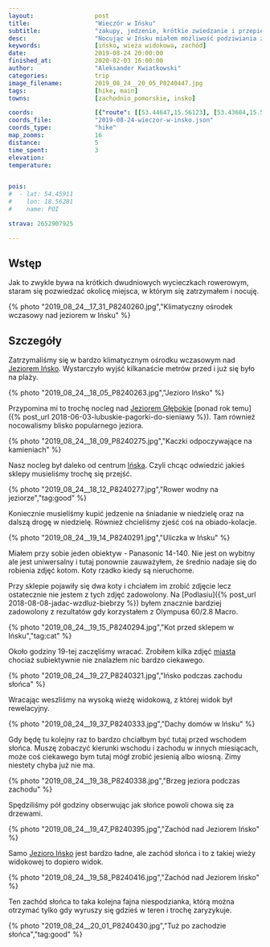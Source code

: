 ```yaml
---
layout:                 post
title:                  "Wieczór w Ińsku"
subtitle:               "zakupy, jedzenie, krótkie zwiedzanie i przepiękny zachód słońca z wieży widokowej"
desc:                   "Nocując w Ińsku miałem możliwość podziwiania zachodu słońca z wieży widokowej."
keywords:               [ińsko, wieża widokowa, zachód]
date:                   2019-08-24 20:00:00
finished_at:            2020-02-03 16:00:00
author:                 "Aleksander Kwiatkowski"
categories:             trip
image_filename:         2019_08_24__20_05_P8240447.jpg
tags:                   [hike, main]
towns:                  [zachodnio_pomorskie, insko]

coords:                 [{"route": [[53.44647,15.56123], [53.43604,15.54973]], "type": "hike"}]
coords_file:            "2019-08-24-wieczor-w-insko.json"
coords_type:            "hike"
map_zooms:              16
distance:               5
time_spent:             3
elevation:
temperature:


pois:
#  - lat: 54.45911
#    lon: 18.56281
#    name: POI

strava: 2652907925

---
```


[wiki-jezioro-insko]: https://pl.wikipedia.org/wiki/I%C5%84sko_(jezioro)
[wiki-jezioro-glebokie]: https://pl.wikipedia.org/wiki/Jezioro_G%C5%82%C4%99bokie_(Pojezierze_Lubuskie)
[wiki-insko]: https://pl.wikipedia.org/wiki/I%C5%84sko


## Wstęp

Jak to zwykle bywa na krótkich dwudniowych wycieczkach rowerowym, staram
się pozwiedzać okolicę miejsca, w którym się zatrzymałem i nocuję.

{% photo "2019_08_24__17_31_P8240260.jpg","Klimatyczny ośrodek wczasowy nad jeziorem w Ińsku" %}

## Szczegóły

Zatrzymaliśmy się w bardzo klimatycznym ośrodku wczasowym nad
[Jeziorem Ińsko][wiki-jezioro-insko]. Wystarczyło wyjść
kilkanaście metrów przed i już się było na plaży.

{% photo "2019_08_24__18_05_P8240263.jpg","Jezioro Ińsko" %}

Przypomina mi to trochę nocleg nad [Jeziorem Głębokie][wiki-jezioro-glebokie]
[ponad rok temu]({% post_url 2018-06-03-lubuskie-pagorki-do-sieniawy %}).
Tam również nocowalismy blisko popularnego jeziora.

{% photo "2019_08_24__18_09_P8240275.jpg","Kaczki odpoczywające na kamieniach" %}

Nasz nocleg był daleko od centrum [Ińska][wiki-insko].
Czyli chcąc odwiedzić jakieś sklepy musieliśmy trochę się przejść.

{% photo "2019_08_24__18_12_P8240277.jpg","Rower wodny na jeziorze","tag:good" %}

Koniecznie musieliśmy kupić jedzenie na śniadanie w niedzielę oraz na dalszą drogę
w niedzielę. Również chcieliśmy zjeść coś na obiado-kolacje.

{% photo "2019_08_24__19_14_P8240291.jpg","Uliczka w Ińsku" %}

Miałem przy sobie jeden obiektyw - Panasonic 14-140. Nie jest on wybitny ale jest uniwersalny
i tutaj ponownie zauważyłem, że średnio nadaje się do robienia zdjęć kotom.
Koty rzadko kiedy są nieruchome.

Przy sklepie pojawiły się dwa koty i chciałem im zrobić zdjęcie lecz ostatecznie nie
jestem z tych zdjęć zadowolony. Na [Podlasiu]({% post_url 2018-08-08-jadac-wzdluz-biebrzy %})
byłem znacznie bardziej zadowolony z rezultatów gdy korzystałem z
Olympusa 60/2.8 Macro.

{% photo "2019_08_24__19_15_P8240294.jpg","Kot przed sklepem w Ińsku","tag:cat" %}

Około godziny 19-tej zaczęliśmy wracać. Zrobiłem kilka zdjęć [miasta][wiki-insko]
chociaż subiektywnie nie znalazłem nic bardzo ciekawego.

{% photo "2019_08_24__19_27_P8240321.jpg","Ińsko podczas zachodu słońca" %}

Wracając weszliśmy na wysoką wieżę widokową, z której widok był rewelacyjny.

{% photo "2019_08_24__19_37_P8240333.jpg","Dachy domów w Ińsku" %}

Gdy będę tu kolejny raz to bardzo chciałbym być tutaj przed wschodem słońca.
Muszę zobaczyć kierunki wschodu i zachodu w innych miesiącach, może coś
ciekawego bym tutaj mógł zrobić jesienią albo wiosną. Zimy niestety chyba już nie ma.

{% photo "2019_08_24__19_38_P8240338.jpg","Brzeg jeziora podczas zachodu" %}

Spędziliśmy pół godziny obserwując jak słońce powoli chowa się za
drzewami.

{% photo "2019_08_24__19_47_P8240395.jpg","Zachód nad Jeziorem Ińsko" %}

Samo [Jezioro Ińsko][wiki-jezioro-insko] jest bardzo ładne, ale zachód słońca
i to z takiej wieży widokowej to dopiero widok.

{% photo "2019_08_24__19_58_P8240416.jpg","Zachód nad Jeziorem Ińsko" %}

Ten zachód słońca to taka kolejna fajna niespodzianka,
którą można otrzymać tylko gdy wyruszy się gdzieś w teren i trochę
zaryzykuje.

{% photo "2019_08_24__20_01_P8240430.jpg","Tuż po zachodzie słońca","tag:good" %}
